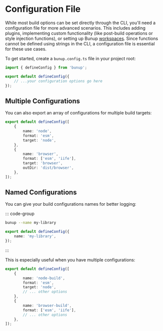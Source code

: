 # Configuration File

While most build options can be set directly through the CLI, you'll need a configuration file for more advanced scenarios. This includes adding plugins, implementing custom functionality (like post-build operations or style injection functions), or setting up Bunup [workspaces](/docs/guide/workspaces). Since functions cannot be defined using strings in the CLI, a configuration file is essential for these use cases.

To get started, create a `bunup.config.ts` file in your project root:

```typescript [bunup.config.ts]
import { defineConfig } from 'bunup';

export default defineConfig({
	// ...your configuration options go here
});
```

## Multiple Configurations

You can also export an array of configurations for multiple build targets:

```typescript [bunup.config.ts]
export default defineConfig([
	{
		name: 'node',
		format: 'esm',
		target: 'node',
	},
	{
		name: 'browser',
		format: ['esm', 'iife'],
		target: 'browser',
		outDir: 'dist/browser',
	},
]);
```

## Named Configurations

You can give your build configurations names for better logging:

::: code-group

```sh [CLI]
bunup --name my-library
```

```ts [bunup.config.ts]
export default defineConfig({
    name: 'my-library',
});
```

:::

This is especially useful when you have multiple configurations:

```typescript
export default defineConfig([
	{
		name: 'node-build',
		format: 'esm',
		target: 'node',
		// ... other options
	},
	{
		name: 'browser-build',
		format: ['esm', 'iife'],
		// ... other options
	},
]);
```
